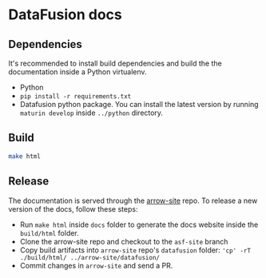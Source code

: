 <!---
  Licensed to the Apache Software Foundation (ASF) under one
  or more contributor license agreements.  See the NOTICE file
  distributed with this work for additional information
  regarding copyright ownership.  The ASF licenses this file
  to you under the Apache License, Version 2.0 (the
  "License"); you may not use this file except in compliance
  with the License.  You may obtain a copy of the License at

    http://www.apache.org/licenses/LICENSE-2.0

  Unless required by applicable law or agreed to in writing,
  software distributed under the License is distributed on an
  "AS IS" BASIS, WITHOUT WARRANTIES OR CONDITIONS OF ANY
  KIND, either express or implied.  See the License for the
  specific language governing permissions and limitations
  under the License.
-->

# DataFusion docs

## Dependencies

It's recommended to install build dependencies and build the the documentation
inside a Python virtualenv.

- Python
- `pip install -r requirements.txt`
- Datafusion python package. You can install the latest version by running `maturin develop` inside `../python` directory.

## Build

```bash
make html
```

## Release

The documentation is served through the
[arrow-site](https://github.com/apache/arrow-site/) repo. To release a new
version of the docs, follow these steps:

- Run `make html` inside `docs` folder to generate the docs website inside the `build/html` folder.
- Clone the arrow-site repo and checkout to the `asf-site` branch
- Copy build artifacts into `arrow-site` repo's `datafusion` folder: `'cp' -rT ./build/html/ ../arrow-site/datafusion/`
- Commit changes in `arrow-site` and send a PR.
